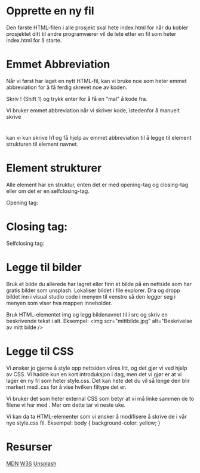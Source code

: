 # Opprette en ny fil

Den første HTML-filen i alle prosjekt skal hete index.html for når du kobler prosjektet ditt til andre programværer vil de lete etter en fil som heter index.html for å starte.

# Emmet Abbreviation

Når vi først har laget en nytt HTML-fil, kan vi bruke noe som heter emmet abbreviation for å få ferdig skrevet noe av koden.

Skriv ! (Shift 1) og trykk enter for å få en "mal" å kode fra.

Vi bruker emmet abbreviation når vi skriver kode, istedenfor å manuelt skrive <h1></h1> kan vi kun skrive h1 og få hjelp av emmet abbreviation til å legge til element strukturen til element navnet.

# Element strukturer

Alle element har en struktur, enten det er med opening-tag og closing-tag eller om det er en selfclosing-tag.

Opening tag: <h1>
Closing tag: </h1>
Selfclosing tag: <img />

# Legge til bilder

Bruk et bilde du allerede har lagret eller finn et bilde på en nettside som har gratis bilder som unsplash. Lokaliser bildet i file explorer. Dra og dropp bildet inn i visual studio code i menyen til venstre så den legger seg i menyen som viser hva mappen inneholder.

Bruk HTML-elementet img og legg bildenavnet til i src og skriv en beskrivende tekst i alt. Eksempel:
<img scr="mittbilde.jpg" alt="Beskrivelse av mitt bilde />

# Legge til CSS

Vi ønsker jo gjerne å style opp nettsiden våres litt, og det gjør vi ved hjelp av CSS. Vi hadde kun en kort introduksjon i dag, men det vi gjør er at vi lager en ny fil som heter style.css. Det kan hete det du vil så lenge den blir markert med .css for å vise hvilken filtype det er.

Vi bruker det som heter external CSS som betyr at vi må linke sammen de to filene vi har med <link rel="stylesheet" href="style.css">. Mer om dette tar vi neste uke.

Vi kan da ta HTML-elementer som vi ønsker å modifisere å skrive de i vår nye style.css fil. Eksempel:
body {
background-color: yellow;
}

# Resurser

[MDN](https://developer.mozilla.org/en-US/)
[W3S](https://www.w3schools.com/)
[Unsplash](https://unsplash.com/)
